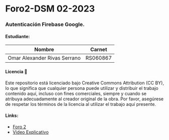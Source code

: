 # Foro2-DSM 02-2023

### Autenticación Firebase Google.

#### Estudiante:

| Nombre  | Carnet |
| ------------- | ------------- |
| Omar Alexander Rivas Serrano | RS060867 |

#### Licencia 📄

Este repositorio está licenciado bajo Creative Commons Attribution (CC BY), lo que significa que cualquier persona puede utilizar y distribuir el trabajo contenido aquí, incluso con fines comerciales, siempre y cuando se atribuya adecuadamente al creador original de la obra. Por favor, asegúrese de respetar los términos de la licencia al utilizar el trabajo aquí presente.

#### Links:
* [Foro 2](/Foro2%20-%20DSM.pdf)
* [Video Explicativo](https://youtu.be/UQuC07yUzmQ)
